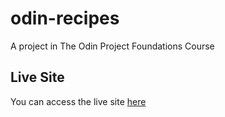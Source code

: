 # odin-recipes

A project in The Odin Project Foundations Course

## Live Site

You can access the live site [here](https://yanyukiai.github.io/odin-recipes/)
